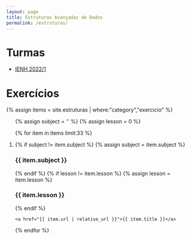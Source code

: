 ```yaml
---
layout: page
title: Estruturas Avançadas de Dados
permalink: /estruturas/
---
```


# Turmas

* [IENH 2022/1](https://classroom.google.com/u/1/c/NDYxNTEyODMzMzEw)


# Exercícios

{% assign items = site.estruturas | where:"category","exercicio" %}
<ol>
  {% assign subject = '' %}
  {% assign lesson = 0 %}
  
  {% for item in items limit:33 %}
    <li>
      {% if subject != item.subject %}
        {% assign subject = item.subject %}
        <h3>{{ item.subject }}</h3>
      {% endif %}
      {% if lesson != item.lesson %}
        {% assign lesson = item.lesson %}
        <h3>{{ item.lesson }}</h3>
      {% endif %}
  
    <a href="{{ item.url | relative_url }}">{{ item.title }}</a>
  </li>
  {% endfor %}
</ol>



